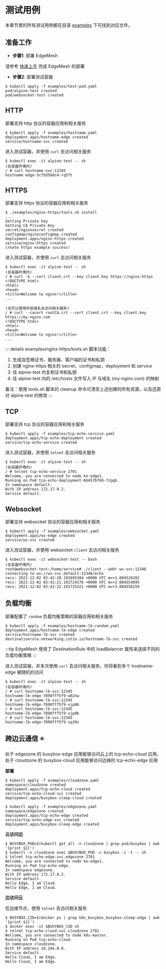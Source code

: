 # 测试用例

本章节里的所有测试用例都在目录 [examples](https://github.com/kubeedge/edgemesh/tree/main/examples) 下可找到对应文件。

## 准备工作

- **步骤1**: 部署 EdgeMesh

请参考 [快速上手](./getting-started.md) 完成 EdgeMesh 的部署

- **步骤2**: 部署测试容器

```shell
$ kubectl apply -f examples/test-pod.yaml
pod/alpine-test created
pod/websocket-test created
```

## HTTP

部署支持 http 协议的容器应用和相关服务

```shell
$ kubectl apply -f examples/hostname.yaml
deployment.apps/hostname-edge created
service/hostname-svc created
```

进入测试容器，并使用 `curl` 去访问相关服务

```shell
$ kubectl exec -it alpine-test -- sh
(在容器环境内)
/ # curl hostname-svc:12345
hostname-edge-5c75d56dc4-rq57t
```

## HTTPS

部署支持 https 协议的容器应用和相关服务

```shell
$ ./examples/nginx-https/tools.sh install
...
Getting Private key
Getting CA Private Key
secret/nginxsecret created
configmap/nginxconfigmap created
deployment.apps/nginx-https created
service/nginx-https created
create https example success!
```

进入测试容器，并使用 `curl` 去访问相关服务

```shell
$ kubectl exec -it alpine-test -- sh
(在容器环境内)
/ # curl -k --cert client.crt --key client.key https://nginx-https
<!DOCTYPE html>
<html>
<head>
<title>Welcome to nginx!</title>
...

(也可以使用外部域名去访问相关服务)
/ # curl --cacert rootCA.crt --cert client.crt --key client.key https://my-nginx.com
<!DOCTYPE html>
<html>
<head>
<title>Welcome to nginx!</title>
...
```

::: details
examples/nginx-https/tools.sh 脚本功能：
1. 生成自签根证书，服务器、客户端的证书和私钥
2. 创建 nginx-https 相关的 secret，configmap，deployment 和 service
3. 往 alpine-test 内复制证书和私钥
4. 往 alpine-test 内的 /etc/hosts 文件写入 IP 与域名 (my-nginx.com) 的映射

备注：使用 tools.sh 脚本的 cleanup 命令可清空上述创建的所有资源，以及还原对 alpine-test 的修改
:::

## TCP

部署支持 tcp 协议的容器应用和相关服务

```shell
$ kubectl apply -f examples/tcp-echo-service.yaml
deployment.apps/tcp-echo-deployment created
service/tcp-echo-service created
```

进入测试容器，并使用 `telnet` 去访问相关服务

```shell
$ kubectl exec -it alpine-test -- sh
(在容器环境内)
/ # telnet tcp-echo-service 2701
Welcome, you are connected to node ke-edge1.
Running on Pod tcp-echo-deployment-66457b769-7zgqb.
In namespace default.
With IP address 172.17.0.2.
Service default.
```

## Websocket

部署支持 websocket 协议的容器应用和相关服务

```shell
$ kubectl apply -f examples/websocket.yaml
deployment.apps/ws-edge created
service/ws-svc created
```

进入测试容器，并使用 websocket `client` 去访问相关服务

```shell
$ kubectl exec -it websocket-test -- bash
(在容器环境内)
root@websocket-test:/home/service# ./client --addr ws-svc:12348
connecting to ws://ws-svc.default:12348/echo
recv: 2021-12-02 03:42:20.191695384 +0000 UTC m=+1.004526202
recv: 2021-12-02 03:42:21.191724176 +0000 UTC m=+2.004554995
recv: 2021-12-02 03:42:22.191725321 +0000 UTC m=+3.004556159
```

## 负载均衡

部署配置了 `random` 负载均衡策略的容器应用和相关服务

```shell
$ kubectl apply -f examples/hostname-lb-random.yaml
deployment.apps/hostname-lb-edge created
service/hostname-lb-svc created
destinationrule.networking.istio.io/hostname-lb-svc created
```

:::tip
EdgeMesh 使用了 DestinationRule 中的 loadBalancer 属性来选择不同的负载均衡策略
:::

进入测试容器，并多次使用 `curl` 去访问相关服务，你将看到多个 hostname-edge 被随机的访问

```shell
$ kubectl exec -it alpine-test -- sh
(在容器环境内)
/ # curl hostname-lb-svc:12345
hostname-lb-edge-7898fff5f9-w82nw
/ # curl hostname-lb-svc:12345
hostname-lb-edge-7898fff5f9-xjp86
/ # curl hostname-lb-svc:12345
hostname-lb-edge-7898fff5f9-xjp86
/ # curl hostname-lb-svc:12345
hostname-lb-edge-7898fff5f9-iq39z
```

## 跨边云通信 :star:

处于 edgezone 的 busybox-edge 应用能够访问云上的 tcp-echo-cloud 应用，处于 cloudzone 的 busybox-cloud 应用能够访问边缘的 tcp-echo-edge 应用

**部署**

```shell
$ kubectl apply -f examples/cloudzone.yaml
namespace/cloudzone created
deployment.apps/tcp-echo-cloud created
service/tcp-echo-cloud-svc created
deployment.apps/busybox-sleep-cloud created
```

```
$ kubectl apply -f examples/edgezone.yaml
namespace/edgezone created
deployment.apps/tcp-echo-edge created
service/tcp-echo-edge-svc created
deployment.apps/busybox-sleep-edge created
```

**云访问边**

```shell
$ BUSYBOX_POD=$(kubectl get all -n cloudzone | grep pod/busybox | awk '{print $1}')
$ kubectl -n cloudzone exec $BUSYBOX_POD -c busybox -i -t -- sh
$ telnet tcp-echo-edge-svc.edgezone 2701
Welcome, you are connected to node ke-edge1.
Running on Pod tcp-echo-edge.
In namespace edgezone.
With IP address 172.17.0.2.
Service default.
Hello Edge, I am Cloud.
Hello Edge, I am Cloud.
```

**边访问云**

在边缘节点，使用 `telnet` 去访问相关服务

```shell
$ BUSYBOX_CID=$(docker ps | grep k8s_busybox_busybox-sleep-edge | awk '{print $1}')
$ docker exec -it $BUSYBOX_CID sh
$ telnet tcp-echo-cloud-svc.cloudzone 2701
Welcome, you are connected to node k8s-master.
Running on Pod tcp-echo-cloud.
In namespace cloudzone.
With IP address 10.244.0.8.
Service default.
Hello Cloud, I am Edge.
Hello Cloud, I am Edge.
```
